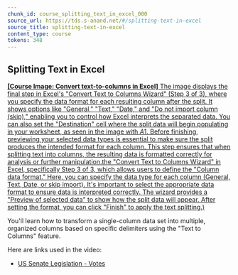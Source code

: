 ```yaml
---
chunk_id: course_splitting_text_in_excel_000
source_url: https://tds.s-anand.net/#/splitting-text-in-excel
source_title: splitting-text-in-excel
content_type: course
tokens: 348
---
```


## Splitting Text in Excel

[**[Course Image: Convert text-to-columns in Excel]** The image displays the final step in Excel's "Convert Text to Columns Wizard" (Step 3 of 3), where you specify the data format for each resulting column after the split. It shows options like "General," "Text," "Date," and "Do not import column (skip)," enabling you to control how Excel interprets the separated data. You can also set the "Destination" cell where the split data will begin populating in your worksheet, as seen in the image with $A$1. Before finishing, previewing your selected data types is essential to make sure the split produces the intended format for each column. This step ensures that when splitting text into columns, the resulting data is formatted correctly for analysis or further manipulation.the "Convert Text to Columns Wizard" in Excel, specifically Step 3 of 3, which allows users to define the "Column data format." Here, you can specify the data type for each column (General, Text, Date, or skip import). It's important to select the appropriate data format to ensure data is interpreted correctly. The wizard provides a "Preview of selected data" to show how the split data will appear. After setting the format, you can click "Finish" to apply the text splitting.)](https://youtu.be/fQeADnqiOAg)

You'll learn how to transform a single-column data set into multiple, organized columns based on specific delimiters using the "Text to Columns" feature.

Here are links used in the video:

- [US Senate Legislation - Votes](https://www.senate.gov/legislative/votes_new.htm)
